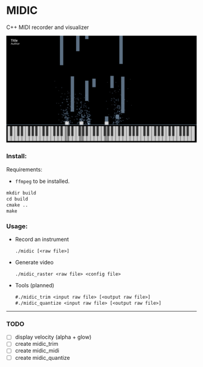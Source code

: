 # MIDIC 
C++ MIDI recorder and visualizer

![preview.png](data/preview.png)


### Install:

Requirements:

* `ffmpeg` to be installed.

```shell
mkdir build
cd build
cmake ..
make
```

### Usage:

* Record an instrument
  ```shell
  ./midic [<raw file>]
  ```
* Generate video
  ```shell
  ./midic_raster <raw file> <config file>
  ``` 
* Tools (planned)
  ```shell
  #./midic_trim <input raw file> [<output raw file>]
  #./midic_quantize <input raw file> [<output raw file>]
  ```
  
-----

### TODO

* [ ] display velocity (alpha + glow)
* [ ] create midic_trim
* [ ] create midic_midi
* [ ] create midic_quantize  